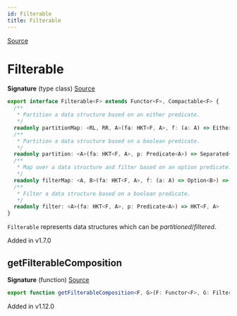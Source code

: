```yaml
---
id: Filterable
title: Filterable
---
```


[Source](https://github.com/gcanti/fp-ts/blob/master/src/Filterable.ts)

# Filterable

**Signature** (type class) [Source](https://github.com/gcanti/fp-ts/blob/master/src/Filterable.ts#L45-L62)

```ts
export interface Filterable<F> extends Functor<F>, Compactable<F> {
  /**
   * Partition a data structure based on an either predicate.
   */
  readonly partitionMap: <RL, RR, A>(fa: HKT<F, A>, f: (a: A) => Either<RL, RR>) => Separated<HKT<F, RL>, HKT<F, RR>>
  /**
   * Partition a data structure based on a boolean predicate.
   */
  readonly partition: <A>(fa: HKT<F, A>, p: Predicate<A>) => Separated<HKT<F, A>, HKT<F, A>>
  /**
   * Map over a data structure and filter based on an option predicate.
   */
  readonly filterMap: <A, B>(fa: HKT<F, A>, f: (a: A) => Option<B>) => HKT<F, B>
  /**
   * Filter a data structure based on a boolean predicate.
   */
  readonly filter: <A>(fa: HKT<F, A>, p: Predicate<A>) => HKT<F, A>
}
```

`Filterable` represents data structures which can be _partitioned_/_filtered_.

Added in v1.7.0

## getFilterableComposition

**Signature** (function) [Source](https://github.com/gcanti/fp-ts/blob/master/src/Filterable.ts#L306-L323)

```ts
export function getFilterableComposition<F, G>(F: Functor<F>, G: Filterable<G>): FilterableComposition<F, G>  { ... }
```

Added in v1.12.0
